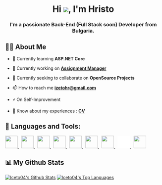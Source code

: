 <h1 align="center">Hi <img src="https://raw.githubusercontent.com/MartinHeinz/MartinHeinz/master/wave.gif" width="30px">, I'm Hristo</h1>
<h3 align="center">I'm a passionate Back-End (Full Stack soon) Developer from Bulgaria.</h3>

## 🙋‍♂️ About Me

- 🌱 Currently learning **ASP.NET Core**

- 🔭 Currently working on **[Assignment Manager](https://github.com/Iceto04/assignment-manager)**

- 👯 Currently seeking to collaborate on **OpenSource Projects**

<!-- - 👨‍💻 All of my projects are available at **[My Portfolio](https://subhamraoniar.com)** -->

- 📫 How to reach me **izetohr@gmail.com**

- ⚡ On Self-Improvement

- 📄 Know about my experiences : **[CV](https://files.fm/Iceto04/f/2yapr8ehf)**

## 🚀 Languages and Tools:

<p align="left"> 
    <a href="https://docs.microsoft.com/en-us/dotnet/csharp/" target="_blank"> <img src="https://www.kojac.nl/tailwind/images/Backend/Csharp.svg" width="40" height="40"/> </a>
    &nbsp;
    <a href="https://dotnet.microsoft.com/en-us/" target="_blank"> <img src="https://upload.wikimedia.org/wikipedia/commons/e/ee/.NET_Core_Logo.svg" width="40" height="40"/> </a> 
    &nbsp;
    <a href="https://developer.mozilla.org/en-US/docs/Web/JavaScript" target="_blank"> <img src="https://img.icons8.com/color/48/000000/javascript.png" width="40" height="40"/> </a>
    &nbsp;
    <a href="https://www.w3.org/html/" target="_blank"> <img src="https://img.icons8.com/color/48/000000/html-5.png" width="40" height="40"/> </a>
    &nbsp;
    <a href="https://www.w3schools.com/css/" target="_blank"> <img src="https://img.icons8.com/color/48/000000/css3.png" width="40" height="40"/> </a>
    &nbsp;
    <a href="https://getbootstrap.com" target="_blank"> <img src="https://img.icons8.com/color/48/000000/bootstrap.png" width="40" height="40"/> </a>
    &nbsp;
    <a href="https://www.microsoft.com/en-us/sql-server" target="_blank"> <img src="https://www.freeiconspng.com/uploads/sql-server-icon-png-8.png" width="40" height="40"/> </a>
    &nbsp;
    <a href="https://github.com/" target="_blank"> <img src="./img/GitHub-Mark-Light-120px-plus.png" width="40" height="40" /> </a>
    &nbsp;
    <a href="https://git-scm.com/" target="_blank"> <img src="https://img.icons8.com/color/48/000000/git.png" width="40" height="40"/> </a> 
</p>

<!-- <p align="center">
    <a href="https://github.com/anuraghazra/github-readme-stats">
        <img alt="Iceto04's Wakatime Stats" src="https://github-readme-stats.vercel.app/api/wakatime?username=Iceto04"/>
    </a>
</p> -->

## 📊 My Github Stats
  <a href="#"><img align="center" alt="Iceto04's Github Stats" src="https://github-readme-stats.vercel.app/api?username=Iceto04&show_icons=true&count_private=true&theme=react&hide_border=true&bg_color=0D1117" /></a>
  <a href="#"><img align="center" alt="Iceto04's Top Languages" src="https://github-readme-stats.vercel.app/api/top-langs/?username=Iceto04&count_private=true&layout=compact&theme=react&hide_border=true&bg_color=0D1117" /></a>

<!-- ## Connect with me:
<p align="left">

<a href = "https://www.linkedin.com/in/subham-raoniar/"><img src="https://img.icons8.com/fluent/48/000000/linkedin.png"/></a>
<a href = "https://twitter.com/subhamraoniar"><img src="https://img.icons8.com/fluent/48/000000/twitter.png"/></a>
<a href = "https://www.instagram.com/subhamraoniar/"><img src="https://img.icons8.com/fluent/48/000000/instagram-new.png"/></a>
<a href = "https://www.youtube.com/channel/UC-NXT1lYAOPa3lrgWXqvuHA"><img src="https://img.icons8.com/color/48/000000/youtube-play.png"/></a>

</p> -->
